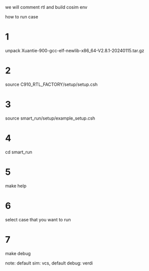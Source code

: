 
we will comment rtl and build cosim env

how to run case

# 1 
unpack Xuantie-900-gcc-elf-newlib-x86_64-V2.8.1-20240115.tar.gz
# 2 
source C910_RTL_FACTORY/setup/setup.csh
# 3 
source smart_run/setup/example_setup.csh
# 4 
cd smart_run
# 5 
make help
# 6 
select case that you want to run
# 7 
make debug

note: default sim:   vcs,
      default debug: verdi
